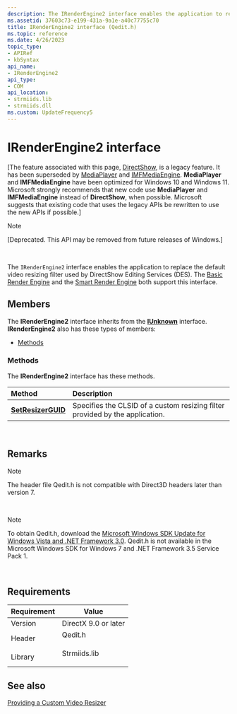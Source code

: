 ```yaml
---
description: The IRenderEngine2 interface enables the application to replace the default video resizing filter used by DirectShow Editing Services (DES). The Basic Render Engine and the Smart Render Engine both support this interface.
ms.assetid: 37603c73-e199-431a-9a1e-a40c77755c70
title: IRenderEngine2 interface (Qedit.h)
ms.topic: reference
ms.date: 4/26/2023
topic_type: 
- APIRef
- kbSyntax
api_name: 
- IRenderEngine2
api_type: 
- COM
api_location: 
- strmiids.lib
- strmiids.dll
ms.custom: UpdateFrequency5
---
```


# IRenderEngine2 interface

\[The feature associated with this page, [DirectShow](/windows/win32/directshow/directshow), is a legacy feature. It has been superseded by [MediaPlayer](/uwp/api/Windows.Media.Playback.MediaPlayer) and [IMFMediaEngine](/windows/win32/api/mfmediaengine/nn-mfmediaengine-imfmediaengine). **MediaPlayer** and **IMFMediaEngine** have been optimized for Windows 10 and Windows 11. Microsoft strongly recommends that new code use **MediaPlayer** and **IMFMediaEngine** instead of **DirectShow**, when possible. Microsoft suggests that existing code that uses the legacy APIs be rewritten to use the new APIs if possible.\]

> [!Note]  
> \[Deprecated. This API may be removed from future releases of Windows.\]

 

The `IRenderEngine2` interface enables the application to replace the default video resizing filter used by DirectShow Editing Services (DES). The [Basic Render Engine](basic-render-engine.md) and the [Smart Render Engine](smart-render-engine.md) both support this interface.

## Members

The **IRenderEngine2** interface inherits from the [**IUnknown**](/windows/win32/api/unknwn/nn-unknwn-iunknown) interface. **IRenderEngine2** also has these types of members:

-   [Methods](#methods)

### Methods

The **IRenderEngine2** interface has these methods.



| Method                                                  | Description                                                                             |
|:--------------------------------------------------------|:----------------------------------------------------------------------------------------|
| [**SetResizerGUID**](irenderengine2-setresizerguid.md) | Specifies the CLSID of a custom resizing filter provided by the application.<br/> |



 

## Remarks

> [!Note]  
> The header file Qedit.h is not compatible with Direct3D headers later than version 7.

 

> [!Note]  
> To obtain Qedit.h, download the [Microsoft Windows SDK Update for Windows Vista and .NET Framework 3.0](https://msdn.microsoft.com/windowsvista/bb980924.aspx). Qedit.h is not available in the Microsoft Windows SDK for Windows 7 and .NET Framework 3.5 Service Pack 1.

 

## Requirements



| Requirement | Value |
|--------------------|-----------------------------------------------------------------------------------------|
| Version<br/> | DirectX 9.0 or later<br/>                                                         |
| Header<br/>  | <dl> <dt>Qedit.h</dt> </dl>      |
| Library<br/> | <dl> <dt>Strmiids.lib</dt> </dl> |



## See also

<dl> <dt>

[Providing a Custom Video Resizer](providing-a-custom-video-resizer.md)
</dt> </dl>

 

 
